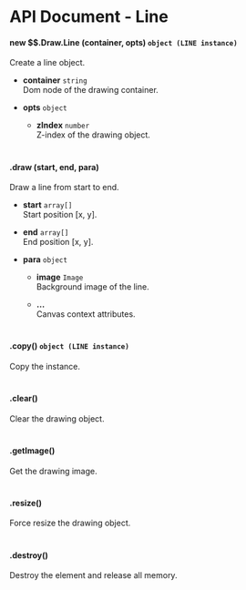 # API Document - Line

#### new $$.Draw.Line (container, opts) ```object (LINE instance)```
Create a line object. 

- **container** ```string```  
Dom node of the drawing container.

- **opts** ```object```  

  + **zIndex** ```number```   
    Z-index of the drawing object.


<h1></h1>

#### .draw (start, end, para)
Draw a line from start to end.

- **start** ```array[]```  
  Start position [x, y].

- **end** ```array[]```  
  End position [x, y].

- **para** ```object```  
  
  + **image** ```Image```   
    Background image of the line.
  
  + **...**    
    Canvas context attributes.

<h1></h1>

#### .copy() ```object (LINE instance)```
Copy the instance.
<h1></h1>

#### .clear()
Clear the drawing object.
<h1></h1>

#### .getImage()
Get the drawing image.
<h1></h1>

#### .resize()
Force resize the drawing object.
<h1></h1>

#### .destroy()
Destroy the element and release all memory.
